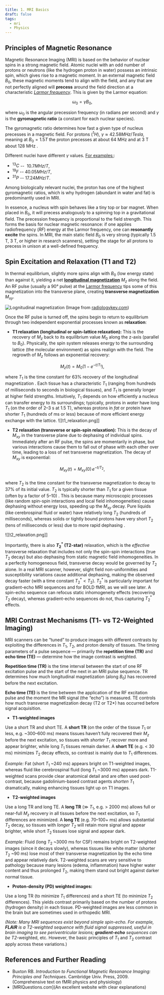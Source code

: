 ```yaml
---
title: 1. MRI Basics
draft: false
tags:
  - mri
  - Physics
---
```


## **Principles of Magnetic Resonance**

Magnetic Resonance Imaging (MRI) is based on the behavior of nuclear spins in a strong magnetic field. Atomic nuclei with an odd number of protons or neutrons (like the hydrogen proton in water) possess an intrinsic spin, which gives rise to a magnetic moment. In an external magnetic field $B_0$, these magnetic moments tend to align with the field, and any that are not perfectly aligned will **precess** around the field direction at a characteristic _[Larmor frequency](https://mriquestions.com/who-was-larmor.html)_. This is given by the Larmor equation:

$$\omega_0 = \gamma B_0,$$

where $\omega_0$ is the angular precession frequency (in radians per second) and $\gamma$ is the **gyromagnetic ratio** (a constant for each nuclear species). 

The gyromagnetic ratio determines how fast a given type of nucleus precesses in a magnetic field. For protons ($^1H$), $\gamma \approx 42.58 MHz/Tesla$, meaning at $B_0=1.5 T$ the proton precesses at about 64 MHz and at 3 T about 128 MHz . 

Different nuclei have different $\gamma$ values. [For examples:](https://mriquestions.com/who-was-larmor.html):

- $^{13}C$   -- $~10.7 MHz/T$, 
- $^{19}F$ -- $40.05 MHz/T$,
- $^{31}P$ -- $17.24 MHz/T$. 
 
Among biologically relevant nuclei, the proton has one of the highest gyromagnetic ratios, which is why hydrogen (abundant in water and fat) is predominantly used in MRI. 

In essence, a nucleus with spin behaves like a tiny top or bar magnet. When placed in $B_0$, it will precess analogously to a spinning top in a gravitational field. The precession frequency is proportional to the field strength. This forms the basis for nuclear magnetic resonance: if one applies radiofrequency (*RF*) energy at the Larmor frequency, one can **resonantly excite** the spins. In MRI, the main static field $B_0$ is very strong (typically 1.5 T, 3 T, or higher in research scanners), setting the stage for all protons to precess in unison at a well-defined frequency.

## **Spin Excitation and Relaxation (T1 and T2)**

In thermal equilibrium, slightly more spins align with $B_0$ (low energy state) than against it, yielding a net [**longitudinal magnetization**](https://radiologykey.com/magnetic-resonance-basics-magnetic-fields-nuclear-magnetic-characteristics-tissue-contrast-image-acquisition-2/) $M_z$ along the field. An RF pulse (usually a 90° pulse) at the [Larmor frequency](https://mriquestions.com/why-at-larmor-frequency.html) tips some of this magnetization into the transverse plane, creating **transverse magnetization** $M_{xy}$. 

![Lognitudinal magnetization](https://radiologykey.com/wp-content/uploads/2023/04/C12-FF9.gif)
(Image from [radiologykey.com](https://radiologykey.com/magnetic-resonance-basics-magnetic-fields-nuclear-magnetic-characteristics-tissue-contrast-image-acquisition-2/))

Once the RF pulse is turned off, the spins begin to return to equilibrium through two independent exponential processes known as **relaxation**:

- **T1 relaxation (longitudinal or spin-lattice relaxation):** This is the recovery of $M_z$ back to its equilibrium value $M_0$ along the z-axis (parallel to $B_0$). Physically, the spin system releases energy to the surrounding lattice (the molecular environment) as spins realign with the field. The regrowth of $M_z$ follows an exponential recovery:

$$M_z(t) = M_0 \big(1 - e^{-t/T_1}\big),$$

where $T_1$ is the time constant for 63% recovery of the longitudinal magnetization . Each tissue has a characteristic $T_1$ (ranging from hundreds of milliseconds to seconds in biological tissues), and $T_1$ is generally longer at higher field strengths. Intuitively, $T_1$ depends on how efficiently a nucleus can transfer energy to its surroundings; typically, protons in _water_ have long $T_1$ (on the order of 2–3 s at 1.5 T), whereas protons in _fat_ or protein have shorter $T_1$ (hundreds of ms or less) because of more efficient energy exchange with the lattice.
![[t1_relaxation.png]]
- **T2 relaxation (transverse or spin-spin relaxation):** This is the decay of $M_{xy}$ in the transverse plane due to dephasing of individual spins. Immediately after an RF pulse, the spins are momentarily in phase, but various interactions cause them to fall out of phase with each other over time, leading to a loss of net transverse magnetization. The decay of $M_{xy}$ is exponential:

$$M_{xy}(t) = M_{xy}(0)\, e^{-t/T_2},$$    
where $T_2$ is the time constant for the transverse magnetization to decay to 37% of its initial value. $T_2$ is typically shorter than $T_1$ for a given tissue (often by a factor of 5–10) . This is because many microscopic processes (like random spin-spin interactions and local field inhomogeneities) cause dephasing without energy loss, speeding up the $M_{xy}$ decay. Pure liquids (like cerebrospinal fluid or water) have relatively long $T_2$ (hundreds of milliseconds), whereas solids or tightly bound protons have very short $T_2$ (tens of milliseconds or less) due to more rapid dephasing .

![[t2_relaxation.png]]
  
Importantly, there is also **$T_2^*$ (T2-star)** relaxation, which is the _effective_ transverse relaxation that includes not only the spin-spin interactions (true $T_2$ decay) but also dephasing from static magnetic field inhomogeneities. In a perfectly homogeneous field, transverse decay would be governed by $T_2$ alone. In a real MRI scanner, however, slight field non-uniformities and susceptibility variations cause additional dephasing, making the observed decay faster (with a time constant $T_2^* < T_2$). $T_2^*$ is particularly important for gradient-echo MRI sequences and for BOLD fMRI, as we will see later. A spin-echo sequence can refocus static inhomogeneity effects (recovering $T_2$ decay), whereas gradient-echo sequences do not, thus capturing $T_2^*$ effects.
  

## **MRI Contrast Mechanisms (T1- vs T2-Weighted Imaging)**

MRI scanners can be “tuned” to produce images with different contrasts by exploiting the differences in $T_1$, $T_2$, and proton density of tissues. The timing parameters of a pulse sequence — primarily the **repetition time (TR)** and **echo time (TE)** — determine how the image contrast is weighted. 

**Repetition time (TR)** is the time interval between the start of one RF excitation pulse and the start of the next in an MRI pulse sequence. TR determines how much longitudinal magnetization (along $B_0$) has recovered before the next excitation. 

**Echo time (TE)** is the time between the application of the RF excitation pulse and the moment the MR signal (the “echo”) is measured. TE controls how much transverse magnetization decay (T2 or T2*) has occurred before signal acquisition.

- **T1-weighted images**

Use a short TR and short TE. A **short TR** (on the order of the tissue $T_1$ or less, e.g. ~300–600 ms) means tissues haven’t fully recovered their $M_z$ before the next excitation, so tissues with _shorter $T_1$_ recover more and appear brighter, while long $T_1$ tissues remain darker. A **short TE** (e.g. < 30 ms) minimizes $T_2$ decay effects, so contrast is mainly due to $T_1$ differences. 

_Example:_ Fat (short $T_1$ ~240 ms) appears bright on T1-weighted images, whereas fluid like cerebrospinal fluid (long $T_1$ ~3000 ms) appears dark. T1-weighted scans provide clear anatomical detail and are often used post-contrast, because gadolinium-based contrast agents _shorten_ $T_1$ dramatically, making enhancing tissues light up on T1 images.

- **T2-weighted images** 

Use a long TR and long TE. A **long TR** (≫ $T_1$, e.g. > 2000 ms) allows full or near-full $M_z$ recovery in all tissues before the next excitation, so $T_1$ differences are minimized. A **long TE** (e.g. 70–100+ ms) allows substantial $T_2$ decay, so tissues with _longer $T_2$_ will retain more signal and appear brighter, while short $T_2$ tissues lose signal and appear dark. 

_Example:_ Fluid (long $T_2$ ~3000 ms for CSF) remains bright on T2-weighted images (since it decays slowly), whereas tissues like white matter (shorter $T_2$ ~90 ms) lose most of their transverse magnetization by the echo time and appear relatively dark. T2-weighted scans are very sensitive to pathology because many lesions (edema, inflammation) have higher water content and thus prolonged $T_2$, making them stand out bright against darker normal tissue.

- **Proton-density (PD) weighted images:** 
 
Use a long TR (to minimize $T_1$ differences) and a short TE (to minimize $T_2$ differences). This yields contrast primarily based on the number of protons (hydrogen density) in each tissue. PD-weighted images are less common in the brain but are sometimes used in orthopedic MRI.
  
_(Note: Many MRI sequences exist beyond simple spin-echo. For example,_ **_FLAIR_** _is a T2-weighted sequence with fluid signal suppressed, useful in brain imaging to see periventricular lesions;_ **_gradient-echo_** _sequences can be T2_-weighted, etc. However, the basic principles of $T_1$ and $T_2$ contrast apply across these variations.)

## **References and Further Reading**

- Buxton RB. _Introduction to Functional Magnetic Resonance Imaging: Principles and Techniques_. Cambridge Univ. Press, 2009. (Comprehensive text on fMRI physics and physiology)
- [MRIQuestions.com](An excellent website with clear explanations)

